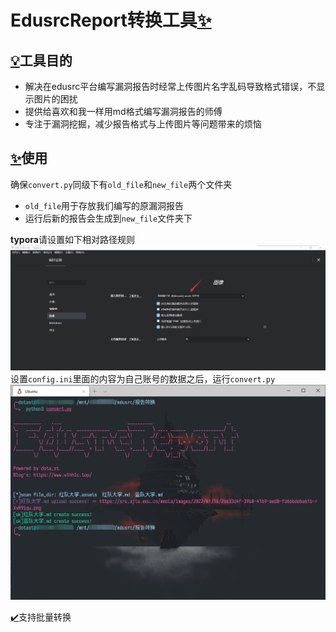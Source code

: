 # EdusrcReport转换工具[✨](https://emojipedia.org/sparkles/)

## [💡](https://emojipedia.org/objects/)工具目的

- 解决在edusrc平台编写漏洞报告时经常上传图片名字乱码导致格式错误，不显示图片的困扰
- 提供给喜欢和我一样用md格式编写漏洞报告的师傅
- 专注于漏洞挖掘，减少报告格式与上传图片等问题带来的烦恼

##  [✨](https://emojipedia.org/sparkles/)使用

确保`convert.py`同级下有`old_file`和`new_file`两个文件夹

- `old_file`用于存放我们编写的原漏洞报告
- 运行后新的报告会生成到`new_file`文件夹下

**typora**请设置如下相对路径规则
![](images/image-20220118015019055.png)
设置`config.ini`里面的内容为自己账号的数据之后，运行`convert.py`
![](images/run.png)

[✔️](https://emojipedia.org/check-mark/)支持批量转换

